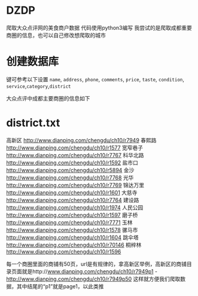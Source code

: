 # DZDP
爬取大众点评网的美食商户数据
代码使用python3编写
我尝试的是爬取成都重要商圈的信息，也可以自己修改想爬取的城市

# 创建数据库

键可参考以下设置
`name`, `address`, `phone`, `comments`, `price`, `taste`, `condition`, `service`,`category`,`district`

大众点评中成都主要商圈的信息如下

# district.txt
高新区 http://www.dianping.com/chengdu/ch10/r7949
春熙路 http://www.dianping.com/chengdu/ch10/r1577
宽窄巷子 http://www.dianping.com/chengdu/ch10/r7767
科华北路 http://www.dianping.com/chengdu/ch10/r1592
盐市口 http://www.dianping.com/chengdu/ch10/r5894
金沙 http://www.dianping.com/chengdu/ch10/r7768
光华 http://www.dianping.com/chengdu/ch10/r7769
锦达万里 http://www.dianping.com/chengdu/ch10/r1601
大慈寺 http://www.dianping.com/chengdu/ch10/r7764
建设路 http://www.dianping.com/chengdu/ch10/r1974
人民公园 http://www.dianping.com/chengdu/ch10/r1597
磨子桥 http://www.dianping.com/chengdu/ch10/r7771
玉林 http://www.dianping.com/chengdu/ch10/r1578
骡马市 http://www.dianping.com/chengdu/ch10/r1604
跳伞塔 http://www.dianping.com/chengdu/ch10/r70146
桐梓林 http://www.dianping.com/chengdu/ch10/r1596

每一个商圈里面的商铺有50页，url是有规律的，拿高新区举例，高新区的商铺目录页面就是http://www.dianping.com/chengdu/ch10/r7949p1 - http://www.dianping.com/chengdu/ch10/r7949p50 这样就方便我们爬取数据，其中结尾的“p1”就是page1，以此类推



